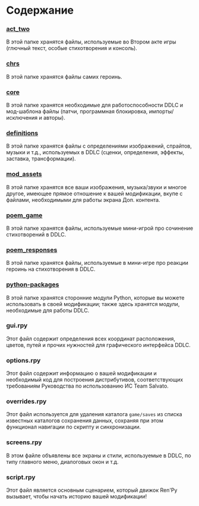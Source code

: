 # Содержание

### <u>act_two</u>

В этой папке хранятся файлы, используемые во Втором акте игры (глючный текст, особые стихотворения и консоль).

### <u>chrs</u>

В этой папке хранятся файлы самих героинь.

### <u>core</u>

В этой папке хранятся необходимые для работоспособности DDLC и мод-шаблона файлы (патчи, программная блокировка, импорты/исключения и авторы).

### <u>definitions</u>

В этой папке хранятся файлы с определениями изображений, спрайтов, музыки и т.д., используемых в DDLC (сценки, определения, эффекты, заставка, трансформации).

### <u>mod_assets</u>

В этой папке хранятся все ваши изображения, музыка/звуки и многое другое, имеющее прямое отношение к вашей модификации, вкупе с файлами, необходимыми для работы экрана Доп. контента.

### <u>poem_game</u>

В этой папке хранятся файлы, используемые мини-игрой про сочинение стихотворений в DDLC.

### <u>poem_responses</u>

В этой папке хранятся файлы, используемые в мини-игре про реакции героинь на стихотворения в DDLC.

### <u>python-packages</u>

В этой папке хранятся сторонние модули Python, которые вы можете использовать в своей модификации; также здесь хранятся модули, необходимые для работы DDLC.

### gui.rpy

Этот файл содержит определения всех координат расположения, цветов, путей и прочих нужностей для графического интерфейса DDLC.

### options.rpy

Этот файл содержит информацию о вашей модификации и необходимый код для построения дистрибутивов, соответствующих требованиям Руководства по использованию ИС Team Salvato.

### overrides.rpy

Этот файл используется для удаления каталога `game/saves` из списка известных каталогов сохранения данных, сохраняя при этом функционал навигации по скрипту и синхронизации.

### screens.rpy

В этом файле объявлены все экраны и стили, используемые в DDLC, по типу главного меню, диалоговых окон и т.д.

### script.rpy

Этот файл является основным сценарием, который движок Ren'Py вызывает, чтобы начать историю вашей модификации! 
